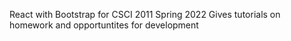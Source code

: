 React with Bootstrap for CSCI 2011 Spring 2022
Gives tutorials on homework and opportuntites for development
